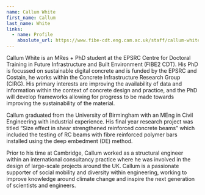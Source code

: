 ```yaml
---
name: Callum White
first_name: Callum
last_name: White
links:
  - name: Profile
    absolute_url: https://www.fibe-cdt.eng.cam.ac.uk/staff/callum-white
---
```


Callum White is an MRes + PhD student at the EPSRC Centre for Doctoral Training in Future Infrastructure and Built Environment (FIBE2 CDT). His PhD is focussed on sustainable digital concrete and is funded by the EPSRC and Costain, he works within the Concrete Infrastructure Research Group (CIRG). His primary interests are improving the availability of data and information within the context of concrete design and practice, and the PhD will develop frameworks allowing for progress to be made towards improving the sustainability of the material.

Callum graduated from the University of Birmingham with an MEng in Civil Engineering with industrial experience. His final year research project was titled “Size effect in shear strengthened reinforced concrete beams” which included the testing of RC beams with fibre reinforced polymer bars installed using the deep embedment (DE) method.

Prior to his time at Cambridge, Callum worked as a structural engineer within an international consultancy practice where he was involved in the design of large-scale projects around the UK. Callum is a passionate supporter of social mobility and diversity within engineering, working to improve knowledge around climate change and inspire the next generation of scientists and engineers.